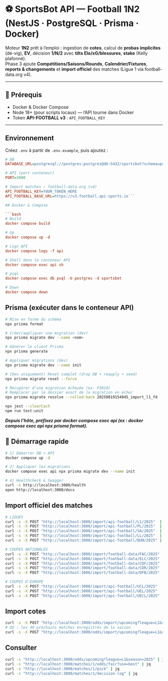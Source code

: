 # ⚽️ SportsBot API — Football 1N2 (NestJS · PostgreSQL · Prisma · Docker)

Moteur **1N2** prêt à l’emploi : ingestion de **cotes**, calcul de **probas implicites** (dé-vig), **EV**, décision **1/N/2** avec **tilts Elo/xG/blessures**, **stake** (Kelly plafonné).  
Phase 3 ajoute **Compétitions/Saisons/Rounds**, **Calendrier/Fixtures**, **reports & changements** et **import officiel** des matches (Ligue 1 via football-data.org v4).

---

## 🧱 Prérequis

- Docker & Docker Compose
- Node 18+ (pour scripts locaux) — l’API tourne dans Docker
- Token **API-FOOTBALL v3**  : `API_FOOTBALL_KEY`

---

## Environnement

Créez `.env` à partir de `.env.example`, puis ajoutez :
```ini
# DB
DATABASE_URL=postgresql://postgres:postgres@db:5432/sportsbot?schema=public

# API (port conteneur)
PORT=3000

# Import matches — football-data.org (v4)
API_FOOTBALL_KEY=YOUR_TOKEN_HERE
API_FOOTBALL_BASE_URL=https://v3.football.api-sports.io``` 

## Docker & Compose

```bash
# Build
docker compose build

# Up
docker compose up -d

# Logs API
docker compose logs -f api

# Shell dans le conteneur API
docker compose exec api sh

# psql
docker compose exec db psql -U postgres -d sportsbot

# Down
docker compose down

``` 

## Prisma (exécuter dans le conteneur API)

```bash
# Mise en forme du schéma
npx prisma format

# Créer/appliquer une migration (dev)
npx prisma migrate dev --name <nom>

# Générer le client Prisma
npx prisma generate

# Appliquer migrations (dev)
npx prisma migrate dev --name init

# (Dev uniquement) Reset complet (drop DB + reapply + seed)
npx prisma migrate reset --force

# Récupérer d’une migration échouée (ex: P3018)
# Remplacer par le dossier exact de la migration en échec
npx prisma migrate resolve --rolled-back 20250819154045_import_l1_fd

npx jest --clearCach
npm run test:unit

``` 

***Depuis l’hôte, préfixez par docker compose exec api (ex : docker compose exec api npx prisma format).***

## 🚀 Démarrage rapide

```bash 
# 1) Démarrer DB + API
docker compose up -d

# 2) Appliquer les migrations
docker compose exec api npx prisma migrate dev --name init

# 4) Healthcheck & Swagger
curl -s http://localhost:3000/health
open http://localhost:3000/docs

```
## Import officiel des matches

```bash
# LIGUES
curl -s -X POST "http://localhost:3000/import/api-football/L1/2025"  | jq  # Ligue 1
curl -s -X POST "http://localhost:3000/import/api-football/PL/2025"  | jq  # Premier League
curl -s -X POST "http://localhost:3000/import/api-football/SA/2025"  | jq  # Serie A
curl -s -X POST "http://localhost:3000/import/api-football/LL/2025"  | jq  # LaLiga
curl -s -X POST "http://localhost:3000/import/api-football/BUN/2025" | jq  # Bundesliga

# COUPES NATIONALES
curl -s -X POST "http://localhost:3000/import/football-data/FAC/2025" | jq  # FA Cup
curl -s -X POST "http://localhost:3000/import/football-data/ELC/2025" | jq  # EFL Cup
curl -s -X POST "http://localhost:3000/import/football-data/CDF/2025" | jq  # Coupe de France
curl -s -X POST "http://localhost:3000/import/football-data/CDR/2025" | jq  # Copa del Rey
curl -s -X POST "http://localhost:3000/import/football-data/DFB/2025" | jq  # DFB-Pokal

# COUPES D'EUROPE
curl -s -X POST "http://localhost:3000/import/api-football/UCL/2025"  | jq  # Champions League
curl -s -X POST "http://localhost:3000/import/api-football/UEL/2025"  | jq  # Europa League
curl -s -X POST "http://localhost:3000/import/api-football/UECL/2025" | jq  # Europa Conference League
```

## Import cotes

```bash
curl -s -X POST "http://localhost:3000/odds/import/upcoming?league=L1&season=2025&days=30" | jq
# OU : les 40 prochains matches enregistrés de la saison
curl -s -X POST "http://localhost:3000/odds/import/upcoming?league=L1&season=2025&next=40" | jq
```


## Consulter 

```bash
curl -s "http://localhost:3000/odds/upcoming?league=L1&season=2025" | jq
curl -s "http://localhost:3000/matches/1/odds/fair?use=best" | jq
curl -s "http://localhost:3000/matches/1/pick" | jq
curl -s "http://localhost:3000/matches/1/decision-log" | jq
```
